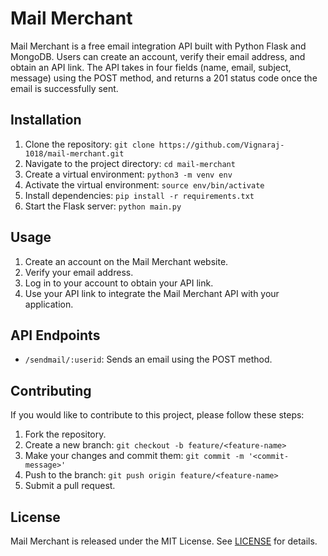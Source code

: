 # Mail Merchant

Mail Merchant is a free email integration API built with Python Flask and MongoDB. Users can create an account, verify their email address, and obtain an API link. The API takes in four fields (name, email, subject, message) using the POST method, and returns a 201 status code once the email is successfully sent.

## Installation

1. Clone the repository: `git clone https://github.com/Vignaraj-1018/mail-merchant.git`
2. Navigate to the project directory: `cd mail-merchant`
3. Create a virtual environment: `python3 -m venv env`
4. Activate the virtual environment: `source env/bin/activate`
5. Install dependencies: `pip install -r requirements.txt`
6. Start the Flask server: `python main.py`

## Usage

1. Create an account on the Mail Merchant website.
2. Verify your email address.
3. Log in to your account to obtain your API link.
4. Use your API link to integrate the Mail Merchant API with your application.

## API Endpoints

- `/sendmail/:userid`: Sends an email using the POST method.

## Contributing

If you would like to contribute to this project, please follow these steps:

1. Fork the repository.
2. Create a new branch: `git checkout -b feature/<feature-name>`
3. Make your changes and commit them: `git commit -m '<commit-message>'`
4. Push to the branch: `git push origin feature/<feature-name>`
5. Submit a pull request.

## License

Mail Merchant is released under the MIT License. See [LICENSE](LICENSE.md) for details.
